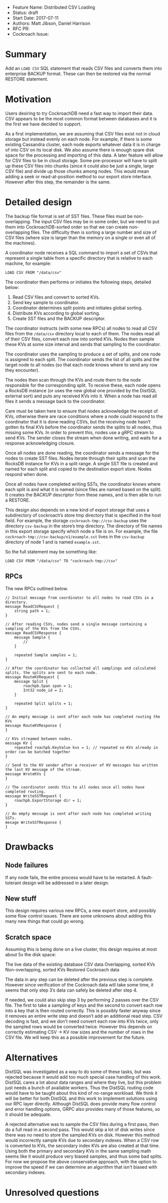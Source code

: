 - Feature Name: Distributed CSV Loading
- Status: draft
- Start Date: 2017-07-11
- Authors: Matt Jibson, Daniel Harrison
- RFC PR:
- Cockroach Issue:

# Summary

Add an `LOAD CSV` SQL statement that reads CSV files and converts them into
enterprise BACKUP format. These can then be restored via the normal RESTORE
statement.

# Motivation

Users desiring to try CockroachDB need a fast way to import their data. CSV
appears to be the most common format between databases and it is the first
we have decided to support.

As a first implementation, we are assuming that CSV files exist not in cloud
storage but instead evenly on each node. For example, if there is some existing
Cassandra cluster, each node exports whatever data it is in charge of into
CSV on its local disk. We also assume there is enough spare disk space for
the processing and importing of this data. A later feature will allow for
CSV files to be in cloud storage. Some pre-processor will have to split up
these CSV files into chunks (since it could also be just a single, large CSV
file) and divide up those chunks among nodes. This would mean adding a seek
or read-at-position method to our export store interface. However after this
step, the remainder is the same.

# Detailed design

The backup file format is set of SST files. These files must be
non-overlapping. The input CSV files may be in some order, but we need to
put them into CockroachDB-sorted order so that we can create non-overlapping
files. The difficulty then is sorting a large number and size of CSV files
(where size is larger than the memory on a single or even all of the machines).

A coordinator node receives a SQL command to import a set of CSVs that
represent a single table from a specific directory that is relative to each
machine, for example:

`LOAD CSV FROM "/data/csv"`

The coordinator then performs or initiates the following steps, detailed below:

1. Read CSV files and convert to sorted KVs.
2. Send key sample to coordinator.
3. Coordinator determines split points and initiates global sorting.
4. Distribute KVs according to global sorting.
5. Create SST files and the BACKUP descriptor.

The coordinator instructs (with some new RPCs) all nodes to read all CSV
files from the `/data/csv` directory local to each of them. The nodes read
all of their CSV files, convert each row into sorted KVs. Nodes then sample
these KVs at some size interval and sends that sampling to the coordinator.

The coordinator uses the sampling to produce a set of splits, and one node
is assigned to each split. The coordinator sends the list of all splits and
the target node to all nodes (so that each node knows where to send any row
they encounter).

The nodes then scan through the KVs and route them to the node responsible
for the corresponding split. To receive these, each node opens a RocksDB
instance (or uses the new global one provided by the DistSQL external sort)
and puts any received KVs into it. When a node has read all files it sends
a message back to the coordinator.

Care must be taken here to ensure that nodes acknowledge the receipt of
KVs, otherwise there are race conditions where a node could respond to the
coordinator that it is done reading CSVs, but the receiving node hasn’t
gotten its final KVs before the coordinator sends the splits to all nodes,
thus missing some KVs. In order to prevent this, nodes use a gRPC stream to
send KVs. The sender closes the stream when done writing, and waits for a
response acknowledging closure.

Once all nodes are done reading, the coordinator sends a message for the nodes
to create SST files. Nodes iterate through their splits and scan the RocksDB
instance for KVs in a split range. A single SST file is created and named for
each split and copied to the destination export store. Nodes respond when done.

Once all nodes have completed writing SSTs, the coordinator knows where each
split is and what it is named (since files are named based on the split). It
creates the BACKUP descriptor from these names, and is then able to run
a RESTORE.

This design also depends on a new kind of export storage that uses a
subdirectory of cockroach’s store tmp directory that is specified in the
host field. For example, the storage `cockroach-tmp://csv-backup` uses the
directory `csv-backup` in the store’s tmp directory. The directory of file
names in this export storage specify which node a file is on. For example,
the file `cockroach-tmp://csv-backup/n1/example.sst` lives in the `csv-backup`
directory of node 1 and is named `example.sst`.

So the full statement may be something like:

`LOAD CSV FROM "/data/csv" TO "cockroach-tmp://csv"`

## RPCs

The new RPCs outlined below.

```
// Initial message from coordinator to all nodes to read CSVs in a directory.
message ReadCSVRequest {
	string path = 1;
}

// After reading CSVs, nodes send a single message containing a sampling of the KVs from the CSVs.
message ReadCSVResponse {
	message Sample {
		//
	}

	repeated Sample samples = 1;
}

// After the coordinator has collected all samplings and calculated splits, the splits are sent to each node.
message RouteKVRequest {
	message Split {
		roachpb.Span span = 1;
		Int32 node_id = 2;
	}

	repeated Split splits = 1;
}

// An empty message is sent after each node has completed routing the KVs
message RouteKVResponse {
}

// KVs streamed between nodes.
message KV {
	repeated roachpb.KeyValue kvs = 1; // repeated so KVs already in order can be batched together
}

// Send to the KV sender after a receiver of KV messages has written the last KV message of the stream.
message WroteKVs {
}

// The coordinator sends this to all nodes once all nodes have completed routing.
message WriteSSTRequest {
	roachpb.ExportStorage dir = 1;
}

// An empty message is sent after each node has completed writing SSTs.
mesage WriteSSTResponse {
}
```

# Drawbacks

## Node failures

If any node fails, the entire process would have to be restarted. A
fault-tolerant design will be addressed in a later design.

## New stuff

This design requires various new RPCs, a new export store, and possibly
some flow control issues. There are some unknowns about adding this many
new things that could go wrong.

## Scratch space

Assuming this is being done on a live cluster, this design requires at most
about 5x the disk space:

The live data of the existing database CSV data Overlapping, sorted KVs
Non-overlapping, sorted KVs Restored Cockroach data

The data in any step can be deleted after the previous step is
complete. However since verification of the Cockroach data will take some
time, it seems that only step 3’s data can safely be deleted after step 4.

If needed, we could also skip step 3 by performing 2 passes over the CSV
file. The first to take a sampling of keys and the second to convert each
row into a key that is then routed correctly. This is possibly faster anyway
since it removes an entire write step and doesn’t add an additional read
step. CSV decoding is fast, and we don’t need convert each row into KVs
twice, only the sampled rows would be converted twice. However this depends
on correctly estimating CSV -> KV row sizes and the number of rows in the
CSV file. We will keep this as a possible improvement for the future.

# Alternatives

DistSQL was investigated as a way to do some of these tasks, but was rejected
because it would add too much special case handling of this work. DistSQL
cares a lot about data ranges and where they live, but this problem just needs
a bunch of available workers. Thus the DistSQL routing code would have to
be taught about this kind of no-range workload. We think it will be better
for both DistSQL and this work to implement solutions using our RPC layer
directly. Although DistSQL does provide many flow control and error handling
options, GRPC also provides many of those features, so it should be adequate.

A rejected alternative was to sample the CSV files during a first pass, then
do a full read in a second pass. This would skip a lot of disk writes since
there was no need to store the sampled KVs on disk. However this method would
incorrectly sample KVs due to secondary indexes. When a CSV row is converted
to KVs, the secondary index KVs are also created at that time. Using both
the primary and secondary KVs in the same sampling math seems like it would
produce very biased samples, and thus some bad splits. For now we propose
the above conservative approach, with the option to improve the speed if we
can determine an algorithm that isn't biased with secondary indexes.

# Unresolved questions
